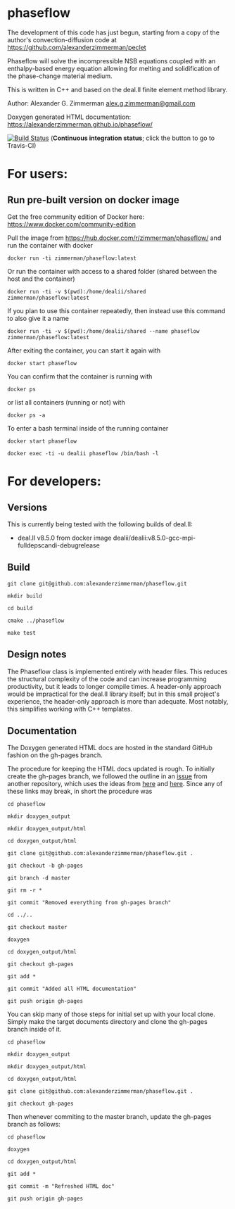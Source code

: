 # phaseflow

The development of this code has just begun, starting from a copy of the author's convection-diffusion code at https://github.com/alexanderzimmerman/peclet

Phaseflow will solve the incompressible NSB equations coupled with an enthalpy-based energy equation allowing for melting and solidification of the phase-change material medium.

This is written in C++ and based on the deal.II finite element method library.

Author: Alexander G. Zimmerman <alex.g.zimmerman@gmail.com>

Doxygen generated HTML documentation: https://alexanderzimmerman.github.io/phaseflow/

[![Build Status](https://travis-ci.org/alexanderzimmerman/phaseflow.svg?branch=master)](https://travis-ci.org/alexanderzimmerman/phaseflow) (<b>Continuous integration status</b>; click the button to go to Travis-CI)

# For users:
## Run pre-built version on docker image
Get the free community edition of Docker here: https://www.docker.com/community-edition

Pull the image from https://hub.docker.com/r/zimmerman/phaseflow/ and run the container with docker

    docker run -ti zimmerman/phaseflow:latest
    
Or run the container with access to a shared folder (shared between the host and the container)

    docker run -ti -v $(pwd):/home/dealii/shared zimmerman/phaseflow:latest
    
If you plan to use this container repeatedly, then instead use this command to also give it a name

    docker run -ti -v $(pwd):/home/dealii/shared --name phaseflow zimmerman/phaseflow:latest

After exiting the container, you can start it again with

    docker start phaseflow
    
You can confirm that the container is running with

    docker ps
    
or list all containers (running or not) with

    docker ps -a

To enter a bash terminal inside of the running container

    docker start phaseflow
    
    docker exec -ti -u dealii phaseflow /bin/bash -l

# For developers:
## Versions

This is currently being tested with the following builds of deal.II:
- deal.II v8.5.0 from docker image dealii/dealii:v8.5.0-gcc-mpi-fulldepscandi-debugrelease

## Build

    git clone git@github.com:alexanderzimmerman/phaseflow.git

    mkdir build

    cd build

    cmake ../phaseflow

    make test
    
## Design notes
The Phaseflow class is implemented entirely with header files. This reduces the structural complexity of the code and can increase programming productivity, but it leads to longer compile times. A header-only approach would be impractical for the deal.II library itself; but in this small project's experience, the header-only approach is more than adequate. Most notably, this simplifies working with C++ templates.

## Documentation
The Doxygen generated HTML docs are hosted in the standard GitHub fashion on the gh-pages branch.

The procedure for keeping the HTML docs updated is rough. To initially create the gh-pages branch, we followed the outline in an [issue](https://github.com/m-a-d-n-e-s-s/madness/issues/104) from another repository, which uses the ideas from [here](http://rickfoosusa.blogspot.de/2011/10/howto-use-doxygen-with-github.html) and [here](https://gist.github.com/chrisjacob/825950). Since any of these links may break, in short the procedure was

    cd phaseflow
    
    mkdir doxygen_output
    
    mkdir doxygen_output/html
    
    cd doxygen_output/html
    
    git clone git@github.com:alexanderzimmerman/phaseflow.git .
    
    git checkout -b gh-pages
    
    git branch -d master
    
    git rm -r *

    git commit "Removed everything from gh-pages branch"
    
    cd ../..
    
    git checkout master
    
    doxygen
    
    cd doxygen_output/html
    
    git checkout gh-pages
    
    git add *
    
    git commit "Added all HTML documentation"
    
    git push origin gh-pages

You can skip many of those steps for initial set up with your local clone. Simply make the target documents directory and clone the gh-pages branch inside of it.

    cd phaseflow

    mkdir doxygen_output
    
    mkdir doxygen_output/html
    
    cd doxygen_output/html
    
    git clone git@github.com:alexanderzimmerman/phaseflow.git .
    
    git checkout gh-pages

Then whenever commiting to the master branch, update the gh-pages branch as follows:

    cd phaseflow

    doxygen

    cd doxygen_output/html

    git add *

    git commit -m "Refreshed HTML doc"

    git push origin gh-pages
